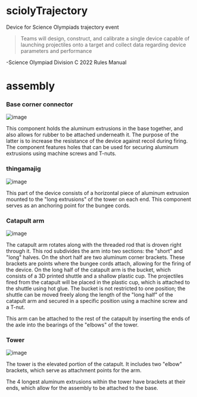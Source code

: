 # sciolyTrajectory
Device for Science Olympiads trajectory event

>Teams will design, construct, and calibrate a single device capable of launching projectiles onto a target and collect data regarding device parameters and performance

-Science Olympiad Division C 2022 Rules Manual

# assembly


### Base corner connector
![image](https://user-images.githubusercontent.com/75654428/142803258-a96a755f-a2c2-42de-8757-721ca99fef48.png)

This component holds the aluminum extrusions in the base together, and also allows for rubber to be attached underneath it. The purpose of the latter is to increase the resistance of the device against recoil during firing. The component features holes that can be used for securing aluminum extrusions using machine screws and T-nuts.

### thingamajig

![image](https://user-images.githubusercontent.com/75654428/142804717-2d2ff63b-6f13-4388-8f41-4313ab278f5c.png)

This part of the device consists of a horizontal piece of aluminum extrusion mounted to the "long extrusions" of the tower on each end. This component serves as an anchoring point for the bungee cords.

### Catapult arm

![image](https://user-images.githubusercontent.com/75654428/142805877-e0849610-b22c-4fef-b161-879f9adaec75.png)

The catapult arm rotates along with the threaded rod that is droven right through it. This rod subdivides the arm into two sections: the "short" and "long" halves. 
On the short half are two aluminum corner brackets. These brackets are points where the bungee cords attach, allowing for the firing of the device. 
On the long half of the catapult arm is the bucket, which consists of a 3D printed shuttle and a shallow plastic cup. The projectiles fired from the catapult will be placed in the plastic cup, which is attached to the shuttle using hot glue. The bucket is not restricted to one position; the shuttle can be moved freely along the length of the "long half" of the catapult arm and secured in a specific position using a machine screw and a T-nut. 

This arm can be attached to the rest of the catapult by inserting the ends of the axle into the bearings of the "elbows" of the tower.

### Tower

![image](https://user-images.githubusercontent.com/75654428/142806884-2cfbd9db-43fb-4aa3-ad59-319d5cb5fb09.png)

The tower is the elevated portion of the catapult. It includes two "elbow" brackets, which serve as attachment points for the arm. 

The 4 longest aluminum extrusions within the tower have brackets at their ends, which allow for the assembly to be attached to the base.
